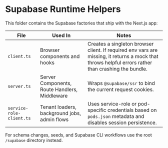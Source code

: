 # Supabase Runtime Helpers

This folder contains the Supabase factories that ship with the Next.js app:

| File | Used In | Notes |
| --- | --- | --- |
| `client.ts` | Browser components and hooks | Creates a singleton browser client. If required env vars are missing, it returns a mock that throws helpful errors rather than crashing the bundle. |
| `server.ts` | Server Components, Route Handlers, Middleware | Wraps `@supabase/ssr` to bind the current request cookies. |
| `service-role-client.ts` | Tenant loaders, background jobs, admin flows | Uses service-role or pod-specific credentials based on `pods.json` metadata and disables session persistence. |

For schema changes, seeds, and Supabase CLI workflows use the root `/supabase` directory instead.
